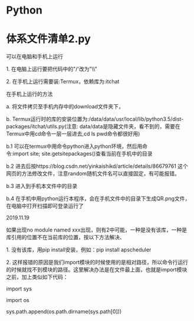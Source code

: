 # Python
# 体系文件清单2.py
<p>可以在电脑和手机上运行
<p>1. 在电脑上运行要把代码中的"/'改为"\\"
<p>2. 在手机上运行需要装:Termux，依赖库为:itchat
<p>在手机上运行的方法
<p>a. 将文件拷贝至手机内存中的download文件夹下，
<p>b. Termux运行时的库的安装位置为:/data/data/usr/local/lib/python3.5/dist-packages/itchat/utils.py(注意: data/data是隐藏文件夹，看不到的，需要在Termux中用cd命令一层一层进去,cd ls pwd命令都很好用)
<p>b.1 可以在termux中用命令python进入python环境，然后用命令:import site; site.getsitepackages()查看当前在手机中的目录
<p>b.2 进去后按https://blog.csdn.net/yinkaishikd/article/details/86679761 这个网页的方法修改文件，注意random随机文件名可以直接固定，有可能报错。
<p>b.3 进入到手机本文件中的目录
<p>b.4 在手机中用python运行本程序，会在手机文件中的目录下生成QR.png文件，在电脑中打开扫描即可登录运行了

<p> 2019.11.19
<p> 如果出现no module named xxx出现，则有2中可能，一种是没有该库，一种是库引用的位置不在当前库的位置，按以下方法解决、
<p> 1. 没有该库，用pip install安装，例如：pip install apscheduler
<p> 2. 这样报错的原因是我们import模块的时候使用的是相对路径，所以命令行运行的时候就找不到模块的路径。这里解决办法是在文件最上面，也就是import模块之前，加上类似如下代码：
<p> import sys
<p> import os
<p> sys.path.append(os.path.dirname(sys.path[0]))

